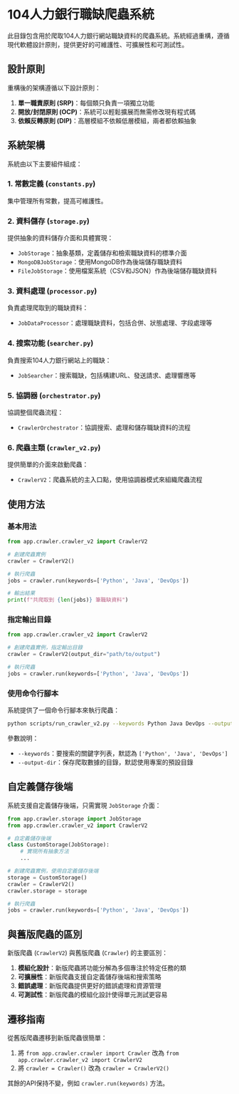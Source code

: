 # 104人力銀行職缺爬蟲系統

此目錄包含用於爬取104人力銀行網站職缺資料的爬蟲系統。系統經過重構，遵循現代軟體設計原則，提供更好的可維護性、可擴展性和可測試性。

## 設計原則

重構後的架構遵循以下設計原則：

1. **單一職責原則 (SRP)**：每個類只負責一項獨立功能
2. **開放/封閉原則 (OCP)**：系統可以輕鬆擴展而無需修改現有程式碼
3. **依賴反轉原則 (DIP)**：高層模組不依賴低層模組，兩者都依賴抽象

## 系統架構

系統由以下主要組件組成：

### 1. 常數定義 (`constants.py`)

集中管理所有常數，提高可維護性。

### 2. 資料儲存 (`storage.py`)

提供抽象的資料儲存介面和具體實現：

- `JobStorage`：抽象基類，定義儲存和檢索職缺資料的標準介面
- `MongoDBJobStorage`：使用MongoDB作為後端儲存職缺資料
- `FileJobStorage`：使用檔案系統（CSV和JSON）作為後端儲存職缺資料

### 3. 資料處理 (`processor.py`)

負責處理爬取到的職缺資料：

- `JobDataProcessor`：處理職缺資料，包括合併、狀態處理、字段處理等

### 4. 搜索功能 (`searcher.py`)

負責搜索104人力銀行網站上的職缺：

- `JobSearcher`：搜索職缺，包括構建URL、發送請求、處理響應等

### 5. 協調器 (`orchestrator.py`)

協調整個爬蟲流程：

- `CrawlerOrchestrator`：協調搜索、處理和儲存職缺資料的流程

### 6. 爬蟲主類 (`crawler_v2.py`)

提供簡單的介面來啟動爬蟲：

- `CrawlerV2`：爬蟲系統的主入口點，使用協調器模式來組織爬蟲流程

## 使用方法

### 基本用法

```python
from app.crawler.crawler_v2 import CrawlerV2

# 創建爬蟲實例
crawler = CrawlerV2()

# 執行爬蟲
jobs = crawler.run(keywords=['Python', 'Java', 'DevOps'])

# 輸出結果
print(f"共爬取到 {len(jobs)} 筆職缺資料")
```

### 指定輸出目錄

```python
from app.crawler.crawler_v2 import CrawlerV2

# 創建爬蟲實例，指定輸出目錄
crawler = CrawlerV2(output_dir="path/to/output")

# 執行爬蟲
jobs = crawler.run(keywords=['Python', 'Java', 'DevOps'])
```

### 使用命令行腳本

系統提供了一個命令行腳本來執行爬蟲：

```bash
python scripts/run_crawler_v2.py --keywords Python Java DevOps --output-dir path/to/output
```

參數說明：
- `--keywords`：要搜索的關鍵字列表，默認為 `['Python', 'Java', 'DevOps']`
- `--output-dir`：保存爬取數據的目錄，默認使用專案的預設目錄

## 自定義儲存後端

系統支援自定義儲存後端，只需實現 `JobStorage` 介面：

```python
from app.crawler.storage import JobStorage
from app.crawler.crawler_v2 import CrawlerV2

# 自定義儲存後端
class CustomStorage(JobStorage):
    # 實現所有抽象方法
    ...

# 創建爬蟲實例，使用自定義儲存後端
storage = CustomStorage()
crawler = CrawlerV2()
crawler.storage = storage

# 執行爬蟲
jobs = crawler.run(keywords=['Python', 'Java', 'DevOps'])
```

## 與舊版爬蟲的區別

新版爬蟲 (`CrawlerV2`) 與舊版爬蟲 (`Crawler`) 的主要區別：

1. **模組化設計**：新版爬蟲將功能分解為多個專注於特定任務的類
2. **可擴展性**：新版爬蟲支援自定義儲存後端和搜索策略
3. **錯誤處理**：新版爬蟲提供更好的錯誤處理和資源管理
4. **可測試性**：新版爬蟲的模組化設計使得單元測試更容易

## 遷移指南

從舊版爬蟲遷移到新版爬蟲很簡單：

1. 將 `from app.crawler.crawler import Crawler` 改為 `from app.crawler.crawler_v2 import CrawlerV2`
2. 將 `crawler = Crawler()` 改為 `crawler = CrawlerV2()`

其餘的API保持不變，例如 `crawler.run(keywords)` 方法。